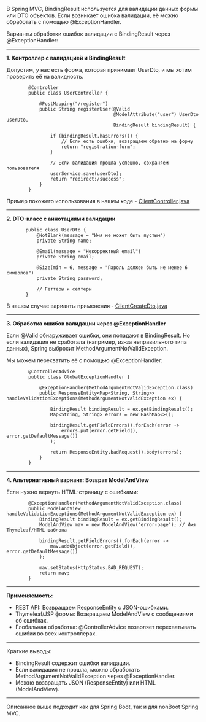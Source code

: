 В Spring MVC, BindingResult используется для валидации данных формы или DTO объектов. Если возникает ошибка валидации, 
её можно обработать с помощью @ExceptionHandler.

Варианты обработки ошибок валидации с BindingResult через @ExceptionHandler:
________________________________________________________________________________________________________________________
**1. Контроллер с валидацией и BindingResult**
   
Допустим, у нас есть форма, которая принимает UserDto, и мы хотим проверить её на валидность.

            @Controller
            public class UserController {
            
                @PostMapping("/register")
                public String registerUser(@Valid 
                                           @ModelAttribute("user") UserDto userDto,
                                           BindingResult bindingResult) {
            
                    if (bindingResult.hasErrors()) {
                        // Если есть ошибки, возвращаем обратно на форму
                        return "registration-form";
                    }
            
                    // Если валидация прошла успешно, сохраняем пользователя
                    userService.save(userDto);
                    return "redirect:/success";
                }
            }

Пример похожего использования в нашем коде - [ClientController.java](https://github.com/JcoderPaul/SPRING_SECURITY-Short_Guide/blob/master/Security_part_4_1/src/main/java/me/oldboy/controllers/ClientController.java#L65)
________________________________________________________________________________________________________________________
**2. DTO-класс с аннотациями валидации**

           public class UserDto {
               @NotBlank(message = "Имя не может быть пустым")
               private String name;
            
               @Email(message = "Некорректный email")
               private String email;
            
               @Size(min = 6, message = "Пароль должен быть не менее 6 символов")
               private String password;
            
               // Геттеры и сеттеры
           }

В нашем случае варианты применения - [ClientCreateDto.java](https://github.com/JcoderPaul/SPRING_SECURITY-Short_Guide/blob/master/Security_part_4_2/src/main/java/me/oldboy/dto/client_dto/ClientCreateDto.java)

________________________________________________________________________________________________________________________
**3. Обработка ошибок валидации через @ExceptionHandler**
   
Если @Valid обнаруживает ошибки, они попадают в BindingResult. Но если валидация не сработала (например, из-за неправильного 
типа данных), Spring выбросит MethodArgumentNotValidException.

Мы можем перехватить её с помощью @ExceptionHandler:

            @ControllerAdvice
            public class GlobalExceptionHandler {
            
                @ExceptionHandler(MethodArgumentNotValidException.class)
                public ResponseEntity<Map<String, String>> handleValidationExceptions(MethodArgumentNotValidException ex) {
            
                    BindingResult bindingResult = ex.getBindingResult();
                    Map<String, String> errors = new HashMap<>();
            
                    bindingResult.getFieldErrors().forEach(error -> 
                        errors.put(error.getField(), error.getDefaultMessage())
                    );
            
                    return ResponseEntity.badRequest().body(errors);
                }
            }

________________________________________________________________________________________________________________________
**4. Альтернативный вариант: Возврат ModelAndView**

Если нужно вернуть HTML-страницу с ошибками:

            @ExceptionHandler(MethodArgumentNotValidException.class)
            public ModelAndView handleValidationExceptions(MethodArgumentNotValidException ex) {
                BindingResult bindingResult = ex.getBindingResult();
                ModelAndView mav = new ModelAndView("error-page"); // Имя Thymeleaf/HTML шаблона
                
                bindingResult.getFieldErrors().forEach(error -> 
                    mav.addObject(error.getField(), error.getDefaultMessage())
                );
                
                mav.setStatus(HttpStatus.BAD_REQUEST);
                return mav;
            }

________________________________________________________________________________________________________________________
**Применяемость:**
- REST API: Возвращаем ResponseEntity с JSON-ошибками.
- Thymeleaf/JSP формы: Возвращаем ModelAndView с сообщениями об ошибках.
- Глобальная обработка: @ControllerAdvice позволяет перехватывать ошибки во всех контроллерах.
________________________________________________________________________________________________________________________
Краткие выводы:
- BindingResult содержит ошибки валидации.
- Если валидация не прошла, можно обработать MethodArgumentNotValidException через @ExceptionHandler.
- Можно возвращать JSON (ResponseEntity) или HTML (ModelAndView).
________________________________________________________________________________________________________________________
Описанное выше подходит как для Spring Boot, так и для nonBoot Spring MVC.